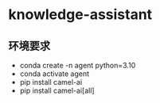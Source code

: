 # knowledge-assistant

## 环境要求

- conda create -n agent python=3.10
- conda activate agent
- pip install camel-ai
- pip install camel-ai[all] 
